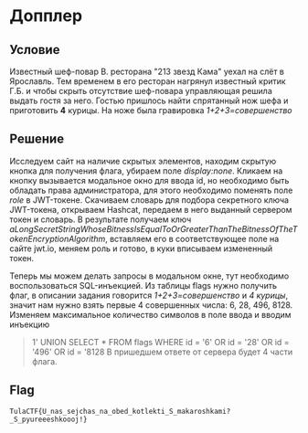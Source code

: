 # Допплер

## Условие

Известный шеф-повар В. ресторана "213 звезд Кама" уехал на слёт в Ярославль. 
Тем временем в его ресторан нагрянул известный критик Г.Б. и чтобы скрыть отсутствие шеф-повара управляющая решила выдать гостя за него. 
Гостью пришлось найти спрятанный нож шефа и приготовить **4** курицы. 
На ноже была гравировка *1+2+3=совершенство*


## Решение

Исследуем сайт на наличие скрытых элементов, находим скрытую кнопка для получения флага, убираем поле *display:none*. Кликаем на кнопку вызывается модальное окно для ввода id, но необходимо быть обладать права администратора, для этого необходимо поменять поле *role* в JWT-токене. Скачиваем словарь для подбора секретного ключа JWT-токена, открываем Hashcat, передаем в него выданный сервером токен и словарь. В результате получаем ключ *aLongSecretStringWhoseBitnessIsEqualToOrGreaterThanTheBitnessOfTheTokenEncryptionAlgorithm*, вставляем его в соответствующее поле на сайте jwt.io, меняем роль и готово, в куки вписываем измененный токен.

Теперь мы можем делать запросы в модальном окне, тут необходимо воспользоваться SQL-инъекцией. Из таблицы flags нужно получить флаг, в описании задания говорится *1+2+3=совершенство* и *4 курицы*, значит нам нужно взять первые 4 совершенных числа: 6, 28, 496, 8128. Изменяем максимальное количество символов в поле ввода и вводим инъекцию
> 1' UNION SELECT * FROM flags WHERE id = '6' OR id = '28' OR id = '496' OR id = '8128
В пришедшем ответе от сервера будет 4 части флага.

## Flag 
```TulaCTF{U_nas_sejchas_na_obed_kotlekti_S_makaroshkami?_S_pyureeeshkoooj!}```



